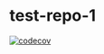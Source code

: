 # test-repo-1

[![codecov](https://codecov.io/gh/olitomlinson/test-repo-1/branch/main/graph/badge.svg?token=EPBUUowUk9)](https://codecov.io/gh/olitomlinson/test-repo-1)
